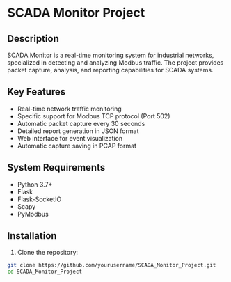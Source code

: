 # SCADA Monitor Project

## Description
SCADA Monitor is a real-time monitoring system for industrial networks, specialized in detecting and analyzing Modbus traffic. The project provides packet capture, analysis, and reporting capabilities for SCADA systems.

## Key Features
- Real-time network traffic monitoring
- Specific support for Modbus TCP protocol (Port 502)
- Automatic packet capture every 30 seconds
- Detailed report generation in JSON format
- Web interface for event visualization
- Automatic capture saving in PCAP format

## System Requirements
- Python 3.7+
- Flask
- Flask-SocketIO
- Scapy
- PyModbus

## Installation
1. Clone the repository:
```bash
git clone https://github.com/yourusername/SCADA_Monitor_Project.git
cd SCADA_Monitor_Project
```
